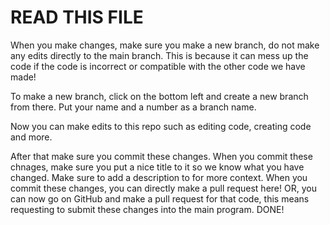 # READ THIS FILE
When you make changes, make sure you make a new branch, do not make any edits
directly to the main branch. This is because it can mess up the code
if the code is incorrect or compatible with the other code we have made!

To make a new branch, click on the bottom left and create a new branch from there.
Put your name and a number as a branch name.

Now you can make edits to this repo such as editing code, creating code and more.

After that make sure you commit these changes. When you commit these chnages,
make sure you put a nice title to it so we know what you have changed.
Make sure to add a description to for more context. 
When you commit these changes, you can directly make a pull request here! OR, you can
now go on GitHub and make a pull request for that code, this means requesting to submit
these changes into the main program. DONE!